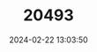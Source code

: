 ---
title: "20493"
category: "Xerospermophilus tereticaudus"
draft: false
date: 2024-02-22 13:03:50
languages:
  English: ["Round-tailed Ground Squirrel"]
---